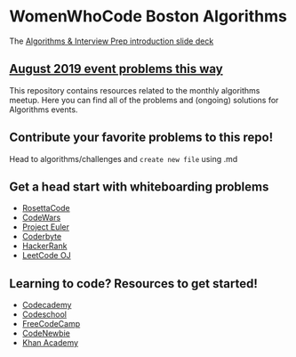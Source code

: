 # WomenWhoCode Boston Algorithms

The [Algorithms & Interview Prep introduction slide deck](https://docs.google.com/presentation/d/10cpdukUw5i4Keeoptkcs6loTWFG5vGY-1baweEeDZgs/edit?usp=sharing)

## [August 2019 event problems this way](https://github.com/WomenWhoCodeBoston/algorithms/blob/master/challenges/August2019.md)

This repository contains resources related to the monthly algorithms meetup. Here you can find all of the problems and (ongoing) solutions for Algorithms events.

## Contribute your favorite problems to this repo!
Head to algorithms/challenges and `create new file` using .md

## Get a head start with whiteboarding problems
- [RosettaCode](http://rosettacode.org/wiki/Rosetta_Code)
- [CodeWars](http://www.codewars.com/)
- [Project Euler](https://projecteuler.net/)
- [Coderbyte](http://coderbyte.com/)
- [HackerRank](https://www.hackerrank.com/)
- [LeetCode OJ](https://leetcode.com/)

## Learning to code? Resources to get started!
- [Codecademy](http://codecademy.com)
- [Codeschool](http://codeschool.com)
- [FreeCodeCamp](http://www.freecodecamp.com/)
- [CodeNewbie](http://www.codenewbie.org/)
- [Khan Academy](https://www.khanacademy.org/computing)
